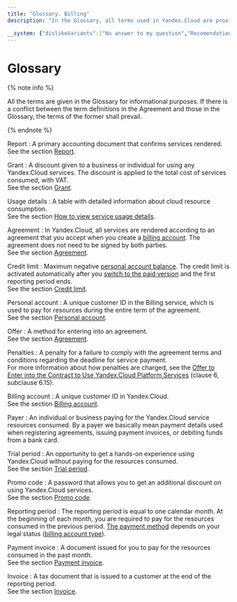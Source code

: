 ```yaml
---
title: "Glossary. Billing"
description: "In the Glossary, all terms used in Yandex.Cloud are provided for informational purposes. The description of the following terms is given - act, grant, details, agreement, credit limit, personal account, reporting period, offer, penalties, billing account, payer, trial period, etc. In the event of a conflict between the definitions of terms in the Agreement and the Glossary, the terms of the Agreement shall prevail."

__system: {"dislikeVariants":["No answer to my question","Recomendations didn't help","The content doesn't match title","Other"]}
---
```



# Glossary

{% note info %}

All the terms are given in the Glossary for informational purposes. If there is a conflict between the term definitions in the Agreement and those in the Glossary, the terms of the former shall prevail.

{% endnote %}

Report
: A primary accounting document that confirms services rendered.
<br/>See the section [Report](act.md).

Grant
: A discount given to a business or individual for using any Yandex.Cloud services. The discount is applied to the total cost of services consumed, with VAT.
<br/>See the section [Grant](bonus-account.md).

Usage details
: A table with detailed information about cloud resource consumption.
<br/>See the section [How to view service usage details](../operations/check-charges.md).

Agreement
: In Yandex.Cloud, all services are rendered according to an agreement that you accept when you create a [billing account](billing-account.md). The agreement does not need to be signed by both parties.
<br/>See the section [Agreement](contract.md).

Credit limit
:  Maximum negative [personal account balance](../concepts/personal-account.md#balance). The credit limit is activated automatically after you [switch to the paid version](../operations/activate-commercial.md) and the first reporting period ends.
<br/>See the section [Credit limit](credit-limit.md).

Personal account
: A unique customer ID in the Billing service, which is used to pay for resources during the entire term of the agreement.
<br/>See the section [Personal account](personal-account.md).

Offer
: A method for entering into an agreement.
<br/>See the section [Agreement](contract.md).

Penalties
: A penalty for a failure to comply with the agreement terms and conditions regarding the deadline for service payment.
<br/>For more information about how penalties are charged, see the [Offer to Enter into the Contract to Use Yandex.Cloud Platform Services](https://yandex.ru/legal/cloud_oferta/) (clause 6, subclause 6.15).

Billing account
: A unique customer ID in Yandex.Cloud.
<br/>See the section [Billing account](billing-account.md).

Payer
: An individual or business paying for the Yandex.Cloud service resources consumed. By a payer we basically mean payment details used when registering agreements, issuing payment invoices, or debiting funds from a bank card.

Trial period
: An opportunity to get a hands-on experience using Yandex.Cloud without paying for the resources consumed.
<br/>See the section [Trial period](../trial/activation.md).

Promo code
: A password that allows you to get an additional discount on using Yandex.Cloud services.
<br/>See the section [Promo code](promo-code.md).

Reporting period
: The reporting period is equal to one calendar month. At the beginning of each month, you are required to pay for the resources consumed in the previous period. [The payment method](../payment/payment-methods.md) depends on your legal status ([billing account type](../concepts/billing-account.md#ba-types)).

Payment invoice
:  A document issued for you to pay for the resources consumed in the past month.
<br/>See the section [Payment invoice](bill.md).

Invoice
:  A tax document that is issued to a customer at the end of the reporting period.
<br/>See the section [Invoice](invoice.md).

